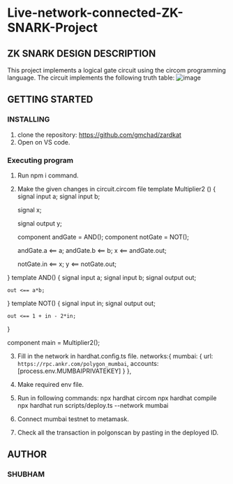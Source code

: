 # Live-network-connected-ZK-SNARK-Project
## ZK SNARK DESIGN DESCRIPTION
This project implements a logical gate circuit using the circom programming language. The circuit implements the following truth table:
![image](https://github.com/Infini9te/Live-network-connected-ZK-SNARK-Project/assets/95559909/9afdb6de-f221-4604-80fa-d0e428f34fc2)

## GETTING STARTED
### INSTALLING
1. clone the repository: https://github.com/gmchad/zardkat
2. Open on VS code.

### Executing program
1. Run npm i command.
2. Make the given changes in circuit.circom file
   template Multiplier2 () {  
    signal input a;
    signal input b;

    signal x;

    signal output y;

    component andGate = AND();
    component notGate = NOT();

    andGate.a <== a;
    andGate.b <== b;
    x <== andGate.out;

    notGate.in <== x;
    y <== notGate.out;
    

    
}
template AND() {
    signal input a;
    signal input b;
    signal output out;

    out <== a*b;
}
template NOT() {
    signal input in;
    signal output out;

    out <== 1 + in - 2*in;
}


component main = Multiplier2();

3. Fill in the network in hardhat.config.ts file.
   networks:{
    mumbai: {
      url: `https://rpc.ankr.com/polygon_mumbai`,
      accounts: [process.env.MUMBAIPRIVATEKEY]
    }
  },

5. Make required env file.

6. Run in following commands:
   npx hardhat circom
   npx hardhat compile
   npx hardhat run scripts/deploy.ts --network mumbai

7. Connect mumbai testnet to metamask.
8. Check all the transaction in polgonscan by pasting in the deployed ID.

## AUTHOR
### SHUBHAM

